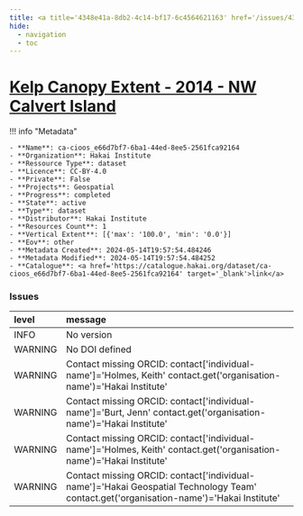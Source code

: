 ```yaml
---
title: <a title='4348e41a-8db2-4c14-bf17-6c4564621163' href='/issues/4348e41a-8db2-4c14-bf17-6c4564621163/' target='_blank'>Kelp Canopy Extent - 2014 - NW Calvert Island</a>
hide:
  - navigation
  - toc
---
```


# <a title='4348e41a-8db2-4c14-bf17-6c4564621163' href='/issues/4348e41a-8db2-4c14-bf17-6c4564621163/' target='_blank'>Kelp Canopy Extent - 2014 - NW Calvert Island</a>

<div id='map'></div>

!!! info "Metadata"
    
    - **Name**: ca-cioos_e66d7bf7-6ba1-44ed-8ee5-2561fca92164 
    - **Organization**: Hakai Institute 
    - **Ressource Type**: dataset 
    - **Licence**: CC-BY-4.0 
    - **Private**: False 
    - **Projects**: Geospatial 
    - **Progress**: completed 
    - **State**: active 
    - **Type**: dataset 
    - **Distributor**: Hakai Institute 
    - **Resources Count**: 1 
    - **Vertical Extent**: [{'max': '100.0', 'min': '0.0'}] 
    - **Eov**: other 
    - **Metadata Created**: 2024-05-14T19:57:54.484246 
    - **Metadata Modified**: 2024-05-14T19:57:54.484252 
    - **Catalogue**: <a href='https://catalogue.hakai.org/dataset/ca-cioos_e66d7bf7-6ba1-44ed-8ee5-2561fca92164' target='_blank'>link</a> 

### Issues

| level   | message                                                                                                                                 |
|:--------|:----------------------------------------------------------------------------------------------------------------------------------------|
| INFO    | No version                                                                                                                              |
| WARNING | No DOI defined                                                                                                                          |
| WARNING | Contact missing ORCID: contact['individual-name']='Holmes, Keith' contact.get('organisation-name')='Hakai Institute'                    |
| WARNING | Contact missing ORCID: contact['individual-name']='Burt, Jenn' contact.get('organisation-name')='Hakai Institute'                       |
| WARNING | Contact missing ORCID: contact['individual-name']='Holmes, Keith' contact.get('organisation-name')='Hakai Institute'                    |
| WARNING | Contact missing ORCID: contact['individual-name']='Hakai Geospatial Technology Team' contact.get('organisation-name')='Hakai Institute' |

<script>
   document.addEventListener("DOMContentLoaded", function() {
    var map = L.map('map').setView([51.505, -125.09], 5);
    L.tileLayer('https://tile.openstreetmap.org/{z}/{x}/{y}.png', {
        maxZoom: 19,
        attribution: '&copy; <a href="http://www.openstreetmap.org/copyright">OpenStreetMap</a>'
    }).addTo(map);
    var geojsonFeature = {
        "type": "Feature",
        "properties": {
            "name" : "<a title='4348e41a-8db2-4c14-bf17-6c4564621163' href='/issues/4348e41a-8db2-4c14-bf17-6c4564621163/' target='_blank'>Kelp Canopy Extent - 2014 - NW Calvert Island</a>"
        },
        "geometry": {'type': 'Polygon', 'coordinates': [[[-128.16856384277344, 51.631657349449995], [-128.10916900634766, 51.631657349449995], [-128.10916900634766, 51.68319956129153], [-128.16856384277344, 51.68319956129153], [-128.16856384277344, 51.631657349449995]]]}
    }
    L.geoJSON(geojsonFeature).addTo(map);
   })
</script>
